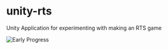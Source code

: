 # unity-rts
Unity Application for experimenting with making an RTS game

![Early Progress](https://user-images.githubusercontent.com/7125236/28754279-53f436de-753a-11e7-8b1e-958d8bf5c379.PNG)
